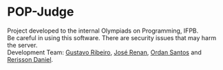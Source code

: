 # POP-Judge
Project developed to the internal Olympiads on Programming, IFPB.<br>
Be careful in using this software. There are security issues that may harm the server. <br>
Development Team: <a href = "https://github.com/GugaRibeiro">Gustavo Ribeiro</a>, <a href = "https://github.com/JoseRenan">José Renan</a>, <a href = "https://github.com/ordansantos">Ordan Santos</a> and <a href = "https://github.com/rerissondaniel">Rerisson Daniel</a>.
